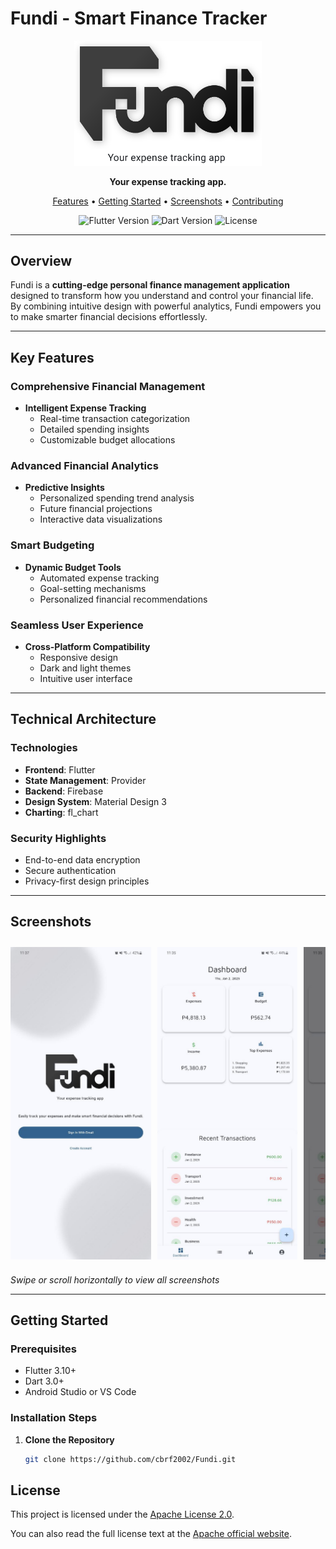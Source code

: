 # Fundi - Smart Finance Tracker

<div align="center">
  <picture>
    <source media="(prefers-color-scheme: dark)" srcset="lib/assets/logo/logoDark.svg" width="300">
    <source media="(prefers-color-scheme: light)" srcset="lib/assets/logo/logoLight.svg" width="300">
    <img alt="Fundi Logo" src="lib/assets/logo/logoLight.svg" width="300">
  </picture>

  <p align="center">
    <strong>Your expense tracking app.</strong>
  </p>

  <p align="center">
    <a href="#-features">Features</a> •
    <a href="#-getting-started">Getting Started</a> •
    <a href="#-screenshots">Screenshots</a> •
    <a href="#-contributing">Contributing</a>
  </p>

  <p align="center">
    <img alt="Flutter Version" src="https://img.shields.io/badge/Flutter-3.10+-blue?logo=flutter">
    <img alt="Dart Version" src="https://img.shields.io/badge/Dart-3.0+-orange?logo=dart">
    <img alt="License" src="https://img.shields.io/badge/License-Apache%202.0-green">
  </p>
</div>

---

## Overview

Fundi is a **cutting-edge personal finance management application** designed to transform how you understand and control your financial life. By combining intuitive design with powerful analytics, Fundi empowers you to make smarter financial decisions effortlessly.

---

## Key Features

### Comprehensive Financial Management
- **Intelligent Expense Tracking**
  - Real-time transaction categorization
  - Detailed spending insights
  - Customizable budget allocations

### Advanced Financial Analytics
- **Predictive Insights**
  - Personalized spending trend analysis
  - Future financial projections
  - Interactive data visualizations

### Smart Budgeting
- **Dynamic Budget Tools**
  - Automated expense tracking
  - Goal-setting mechanisms
  - Personalized financial recommendations

### Seamless User Experience
- **Cross-Platform Compatibility**
  - Responsive design
  - Dark and light themes
  - Intuitive user interface

---

## Technical Architecture

### Technologies
- **Frontend**: Flutter
- **State Management**: Provider
- **Backend**: Firebase
- **Design System**: Material Design 3
- **Charting**: fl_chart

### Security Highlights
- End-to-end data encryption
- Secure authentication
- Privacy-first design principles

---

## Screenshots

<div style="display: flex; overflow-x: auto; white-space: nowrap; gap: 10px; padding: 10px 0;">
  <img src="assets/screenshots/S1.jpg" alt="Screenshot 1" style="height: 500px; object-fit: contain;">
  <img src="assets/screenshots/S2.jpg" alt="Screenshot 2" style="height: 500px; object-fit: contain;">
  <img src="assets/screenshots/S3.jpg" alt="Screenshot 3" style="height: 500px; object-fit: contain;">
  <img src="assets/screenshots/S4.jpg" alt="Screenshot 4" style="height: 500px; object-fit: contain;">
  <img src="assets/screenshots/S5.jpg" alt="Screenshot 5" style="height: 500px; object-fit: contain;">
  <img src="assets/screenshots/S6.jpg" alt="Screenshot 6" style="height: 500px; object-fit: contain;">
  <img src="assets/screenshots/S7.jpg" alt="Screenshot 7" style="height: 500px; object-fit: contain;">
</div>

*Swipe or scroll horizontally to view all screenshots*

---

## Getting Started

### Prerequisites
- Flutter 3.10+
- Dart 3.0+
- Android Studio or VS Code

### Installation Steps
1. **Clone the Repository**
   ```bash
   git clone https://github.com/cbrf2002/Fundi.git

## License

This project is licensed under the [Apache License 2.0](LICENSE). 

You can also read the full license text at the [Apache official website](https://www.apache.org/licenses/LICENSE-2.0).